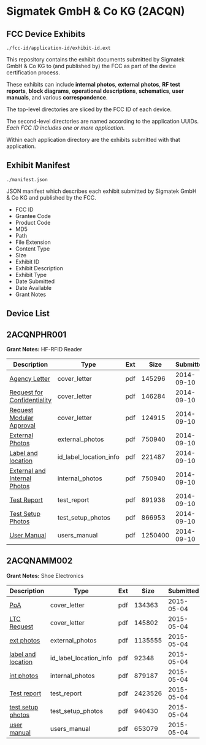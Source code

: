# Sigmatek GmbH & Co KG (2ACQN)
## FCC Device Exhibits

```
./fcc-id/application-id/exhibit-id.ext
```

This repository contains the exhibit documents submitted by Sigmatek GmbH & Co KG to (and published by) the FCC as part of the device certification process.

These exhibits can include **internal photos**, **external photos**, **RF test reports**, **block diagrams**, **operational descriptions**, **schematics**, **user manuals**, and various **correspondence**.

The top-level directories are sliced by the FCC ID of each device.

The second-level directories are named according to the application UUIDs. *Each FCC ID includes one or more application.*

Within each application directory are the exhibits submitted with that application. 

## Exhibit Manifest

```
./manifest.json
```

JSON manifest which describes each exhibit submitted by Sigmatek GmbH & Co KG and published by the FCC.

- FCC ID
- Grantee Code
- Product Code
- MD5
- Path
- File Extension
- Content Type
- Size
- Exhibit ID
- Exhibit Description
- Exhibit Type
- Date Submitted
- Date Available
- Grant Notes

## Device List
## 2ACQNPHR001
**Grant Notes:** HF-RFID Reader

| Description | Type | Ext | Size | Submitted | Available |
| ----------- | ---- | --- | ---- | --------- | --------- |
| [Agency Letter](2ACQNPHR001/97c82249bce7517cab61b9a988c83641/2383539.pdf) | cover_letter | pdf | 145296 | 2014-09-10 | 2014-09-10 |
| [Request for Confidentiality](2ACQNPHR001/97c82249bce7517cab61b9a988c83641/2383540.pdf) | cover_letter | pdf | 146284 | 2014-09-10 | 2014-09-10 |
| [Request Modular Approval](2ACQNPHR001/97c82249bce7517cab61b9a988c83641/2383545.pdf) | cover_letter | pdf | 124915 | 2014-09-10 | 2014-09-10 |
| [External Photos](2ACQNPHR001/97c82249bce7517cab61b9a988c83641/2383543.pdf) | external_photos | pdf | 750940 | 2014-09-10 | 2014-09-10 |
| [Label and location](2ACQNPHR001/97c82249bce7517cab61b9a988c83641/2383541.pdf) | id_label_location_info | pdf | 221487 | 2014-09-10 | 2014-09-10 |
| [External and Internal Photos](2ACQNPHR001/97c82249bce7517cab61b9a988c83641/2383543.pdf) | internal_photos | pdf | 750940 | 2014-09-10 | 2014-09-10 |
| [Test Report](2ACQNPHR001/97c82249bce7517cab61b9a988c83641/2383544.pdf) | test_report | pdf | 891938 | 2014-09-10 | 2014-09-10 |
| [Test Setup Photos](2ACQNPHR001/97c82249bce7517cab61b9a988c83641/2383546.pdf) | test_setup_photos | pdf | 866953 | 2014-09-10 | 2014-09-10 |
| [User Manual](2ACQNPHR001/97c82249bce7517cab61b9a988c83641/2383542.pdf) | users_manual | pdf | 1250400 | 2014-09-10 | 2014-09-10 |
## 2ACQNAMM002
**Grant Notes:** Shoe Electronics

| Description | Type | Ext | Size | Submitted | Available |
| ----------- | ---- | --- | ---- | --------- | --------- |
| [PoA](2ACQNAMM002/f34fc4f0a89af6cf1a80f00c977ad244/2603466.pdf) | cover_letter | pdf | 134363 | 2015-05-04 | 2015-05-04 |
| [LTC Request](2ACQNAMM002/f34fc4f0a89af6cf1a80f00c977ad244/2603468.pdf) | cover_letter | pdf | 145802 | 2015-05-04 | 2015-05-04 |
| [ext photos](2ACQNAMM002/f34fc4f0a89af6cf1a80f00c977ad244/2603472.pdf) | external_photos | pdf | 1135555 | 2015-05-04 | 2015-10-01 |
| [label and location](2ACQNAMM002/f34fc4f0a89af6cf1a80f00c977ad244/2603469.pdf) | id_label_location_info | pdf | 92348 | 2015-05-04 | 2015-05-04 |
| [int photos](2ACQNAMM002/f34fc4f0a89af6cf1a80f00c977ad244/2603473.pdf) | internal_photos | pdf | 879187 | 2015-05-04 | 2015-10-01 |
| [Test report](2ACQNAMM002/f34fc4f0a89af6cf1a80f00c977ad244/2603467.pdf) | test_report | pdf | 2423526 | 2015-05-04 | 2015-05-04 |
| [test setup photos](2ACQNAMM002/f34fc4f0a89af6cf1a80f00c977ad244/2603471.pdf) | test_setup_photos | pdf | 940430 | 2015-05-04 | 2015-10-01 |
| [user manual](2ACQNAMM002/f34fc4f0a89af6cf1a80f00c977ad244/2603470.pdf) | users_manual | pdf | 653079 | 2015-05-04 | 2015-10-01 |
